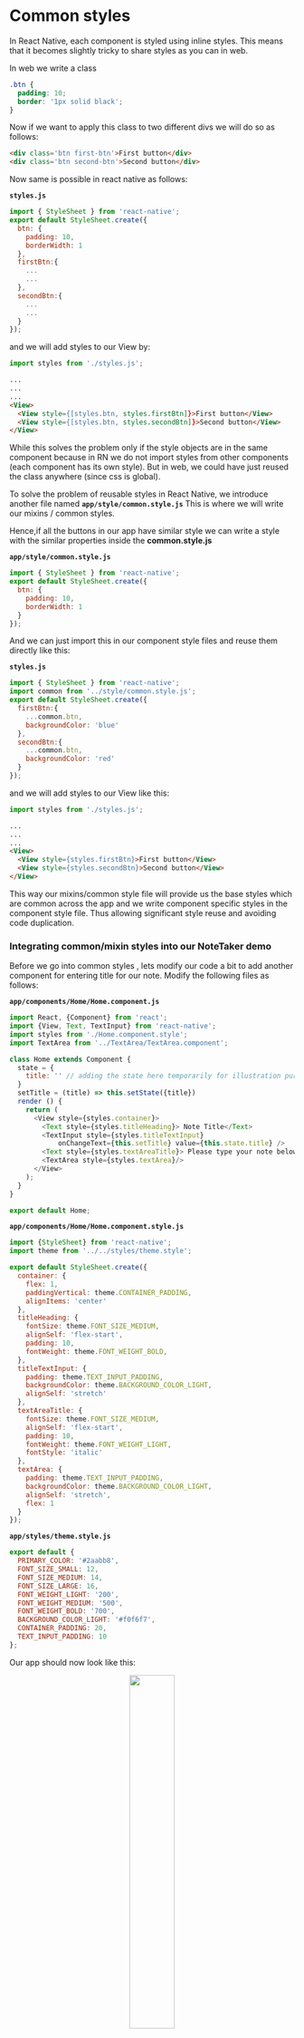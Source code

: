 # Common styles

In React Native, each component is styled using inline styles. This means that it becomes slightly tricky to share styles as you can in web.

In web we write a class

```css
.btn {
  padding: 10;
  border: '1px solid black';
}
```
Now if we want to apply this class to two different divs we will do so as follows:

```html
<div class='btn first-btn'>First button</div>
<div class='btn second-btn'>Second button</div>
```

Now same is possible in react native as follows:


**`styles.js`**
```js
import { StyleSheet } from 'react-native';
export default StyleSheet.create({
  btn: {
    padding: 10,
    borderWidth: 1
  },
  firstBtn:{
    ...
    ...
  },
  secondBtn:{
    ...
    ...
  }
});
```

and we will add styles to our View by:

```js
import styles from './styles.js';
```
```html
...
...
...
<View>
  <View style={[styles.btn, styles.firstBtn]}>First button</View>
  <View style={[styles.btn, styles.secondBtn]}>Second button</View>
</View>
```

While this solves the problem only if the style objects are in the same component because in RN we do not import styles from other components (each component has its own style). But in web, we could have just reused the class anywhere (since css is global).

To solve the problem of reusable styles in React Native, we introduce another file named **`app/style/common.style.js`**
This is where we will write our mixins / common styles.


Hence,if all the buttons in our app have similar style we can write a style with the similar properties inside the **common.style.js**

**`app/style/common.style.js`**
```js
import { StyleSheet } from 'react-native';
export default StyleSheet.create({
  btn: {
    padding: 10,
    borderWidth: 1
  }
});
```

And we can just import this in our component style files and reuse them directly like this:

**`styles.js`**
```js
import { StyleSheet } from 'react-native';
import common from '../style/common.style.js';
export default StyleSheet.create({
  firstBtn:{
    ...common.btn,
    backgroundColor: 'blue'
  },
  secondBtn:{
    ...common.btn,
    backgroundColor: 'red'
  }
});
```

and we will add styles to our View like this:

```js
import styles from './styles.js';
```
```html
...
...
...
<View>
  <View style={styles.firstBtn}>First button</View>
  <View style={styles.secondBtn}>Second button</View>
</View>
```

This way our mixins/common style file will provide us the base styles which are common across the app and we write component specific styles in the component style file.
Thus allowing significant style reuse and avoiding code duplication.


### Integrating common/mixin styles into our NoteTaker demo

Before we go into common styles , lets modify our code a bit to add another component for entering title for our note.
Modify the following files as follows:

**`app/components/Home/Home.component.js`**

```js
import React, {Component} from 'react';
import {View, Text, TextInput} from 'react-native';
import styles from './Home.component.style';
import TextArea from '../TextArea/TextArea.component';

class Home extends Component {
  state = {
    title: '' // adding the state here temporarily for illustration purposes
  }
  setTitle = (title) => this.setState({title})
  render () {
    return (
      <View style={styles.container}>
        <Text style={styles.titleHeading}> Note Title</Text>
        <TextInput style={styles.titleTextInput}
            onChangeText={this.setTitle} value={this.state.title} />
        <Text style={styles.textAreaTitle}> Please type your note below </Text>
        <TextArea style={styles.textArea}/>
      </View>
    );
  }
}

export default Home;
```

**`app/components/Home/Home.component.style.js`**

```js
import {StyleSheet} from 'react-native';
import theme from '../../styles/theme.style';

export default StyleSheet.create({
  container: {
    flex: 1,
    paddingVertical: theme.CONTAINER_PADDING,
    alignItems: 'center'
  },
  titleHeading: {
    fontSize: theme.FONT_SIZE_MEDIUM,
    alignSelf: 'flex-start',
    padding: 10,
    fontWeight: theme.FONT_WEIGHT_BOLD,
  },
  titleTextInput: {
    padding: theme.TEXT_INPUT_PADDING,
    backgroundColor: theme.BACKGROUND_COLOR_LIGHT,
    alignSelf: 'stretch'
  },
  textAreaTitle: {
    fontSize: theme.FONT_SIZE_MEDIUM,
    alignSelf: 'flex-start',
    padding: 10,
    fontWeight: theme.FONT_WEIGHT_LIGHT,
    fontStyle: 'italic'
  },
  textArea: {
    padding: theme.TEXT_INPUT_PADDING,
    backgroundColor: theme.BACKGROUND_COLOR_LIGHT,
    alignSelf: 'stretch',
    flex: 1
  }
});

```

**`app/styles/theme.style.js`**
```js
export default {
  PRIMARY_COLOR: '#2aabb8',
  FONT_SIZE_SMALL: 12,
  FONT_SIZE_MEDIUM: 14,
  FONT_SIZE_LARGE: 16,
  FONT_WEIGHT_LIGHT: '200',
  FONT_WEIGHT_MEDIUM: '500',
  FONT_WEIGHT_BOLD: '700',
  BACKGROUND_COLOR_LIGHT: '#f0f6f7',
  CONTAINER_PADDING: 20,
  TEXT_INPUT_PADDING: 10
};
```

Our app should now look like this:
<br>
<div style="text-align:center">
  <img src="/assets/images/8/8.2/8.2-before-common.png" style="width: 40%;display:inline-block;" hspace="40">
</div>
<br>


If you notice, even though we have theme file, our style code has lot of duplicated code. Primarily because we are repeating our styling for text input and also for the heading.

The solution to this problem as discussed before is common styles/ mixins

Lets create the file `common.style.js`
**`app/styles/common.style.js`**
```js
import theme from './theme.style';

export const headingText = {
  fontSize: theme.FONT_SIZE_MEDIUM,
  alignSelf: 'flex-start',
  padding: 10,
  fontWeight: theme.FONT_WEIGHT_BOLD,
};

export const textInput = {
  padding: theme.TEXT_INPUT_PADDING,
  backgroundColor: theme.BACKGROUND_COLOR_LIGHT,
  alignSelf: 'stretch'
};
```

And modify our component style files to include the `common.style.js`

**`app/components/Home/Home.component.style.js`**

```js
import {StyleSheet} from 'react-native';
import theme from '../../styles/theme.style';
import {headingText, textInput} from '../../styles/common.style';

export default StyleSheet.create({
  container: {
    flex: 1,
    paddingVertical: theme.CONTAINER_PADDING,
    alignItems: 'center'
  },
  titleHeading: {
    ...headingText
  },
  titleTextInput: {
    ...textInput
  },
  textAreaTitle: {
    ...headingText,
    fontWeight: theme.FONT_WEIGHT_LIGHT,
    fontStyle: 'italic'
  },
  textArea: {
    ...textInput,
    flex: 1
  }
});
```

If you see our style code looks much more consice and we are resuing the styles for similar components with slight style changes.
Hence, we import our base styles for the components from common.style.js and add our custom styles later on top of it.
This way we reduce our work and minimize code duplication.

We see no change in the output but our code becomes much much cleaner.
<br>
<div style="text-align:center">
  <img src="/assets/images/8/8.2/8.2-before-common.png" style="width: 40%;display:inline-block;" hspace="40">
</div>
<br>


The code till here can be found on the **branch** [chapter/8/8.2](https://github.com/master-atul/react-native-plus-plus-code/tree/chapter/8/8.2)
